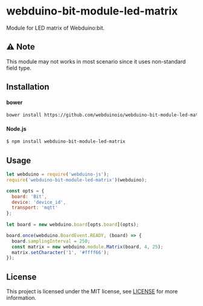 # webduino-bit-module-led-matrix

Module for LED matrix of Webduino:bit.

## ⚠️ Note

This module may not works in most scenario since it uses non-standard field type.

## Installation
#### bower
```sh
bower install https://github.com/webduinoio/webduino-bit-module-led-matrix.git
```
#### Node.js
```sh
$ npm install webduino-bit-module-led-matrix
```

## Usage
```javascript
let webduino = require('webduino-js');
require('webduino-bit-module-led-matrix')(webduino);

const opts = {
  board: 'Bit',
  device: 'device_id',
  transport: 'mqtt'
};
  
let board = new webduino.board[opts.board](opts);

board.once(webduino.BoardEvent.READY, (board) => {
  board.samplingInterval = 250;
  const matrix = new webduino.module.Matrix(board, 4, 25);
  matrix.setCharacter('1', '#ffff66');
});
```

## License

This project is licensed under the MIT license, see [LICENSE](LICENSE) for more information.

